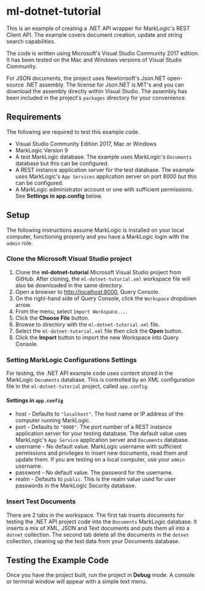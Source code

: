 # ml-dotnet-tutorial
This is an example of creating a .NET API wrapper for MarkLogic's REST Client API. The example covers document creation, update and string search capabilities.

The code is written using Microsoft's Visual Studio Community 2017 edition. It has been tested on the Mac and Windows versions of Visual Studio Community.

For JSON documents, the project uses Newtonsoft's Json.NET open-source .NET assembly. The license for Json.NET is MIT's and you can download the assembly directly within Visual Studio. The assembly has been included in the project's `packages` directory for your convenience.

## Requirements

The following are required to test this example code.

* Visual Studio Community Edition 2017, Mac or Windows
* MarkLogic Version 9
* A test MarkLogic database. The example uses MarkLogic's `Documents` database but this can be configured.
* A REST instance application server for the test database. The example uses MarkLogic's `App Services` application server on port 8000 but this can be configured.
* A MarkLogic administrator account or one with sufficient permissions. See **Settings in app.config** below.

## Setup

The following instructions assume MarkLogic is installed on your local computer, functioning properly and you have a MarkLogic login with the `admin` role.

### Clone the Microsoft Visual Studio project

1. Clone the **ml-dotnet-tutorial** Microsoft Visual Studio project from GitHub. After cloning, the `ml-dotnet-tutorial.xml` workspace file will also be downloaded in the same directory. 
2. Open a browser to <http://localhost:8000>, Query Console.
3. On the right-hand side of Query Console, click the `Workspace` dropdown arrow.
4. From the menu, select `Import Workspace...`.
5. Click the **Choose File** button.
6. Browse to directory with the `ml-dotnet-tutorial.xml` file.
7. Select the `ml-dotnet-tutorial.xml` file then click the **Open** button.
8. Click the **Import** button to import the new Workspace into Query Console.  

### Setting MarkLogic Configurations Settings

For testing, the .NET API example code uses content stored in the MarkLogic `Documents` database. This is controlled by an XML configuration file in the `ml-dotnet-tutorial` project, called `app.config`.

#### Settings in `app.config`  

* host - Defaults to `"localhost"`. The host name or IP address of the computer running MarkLogic.
* port - Defaults to `"8000"`. The port number of a REST instance application server for your testing database. The default value uses MarkLogic's `App Service` application server and `Documents` database.
* username - No default value. MarkLogic username with sufficient permissions and privileges to insert new documents, read them and update them. If you are testing on a local computer, use your `admin` username.
* password - No default value. The password for the username.
* realm - Defaults to `public`. This is the realm value used for user passwords in the MarkLogic Security database.

### Insert Test Documents

There are 2 tabs in the workspace. The first tab inserts documents for testing the .NET API project code into the `Documents` MarkLogic database. It inserts a mix of XML, JSON and Text documents and puts them all into a `dotnet` collection. The second tab delete all the documents in the `dotnet` collection, cleaning up the test data from your Documents database.

## Testing the Example Code

Once you have the project built, run the project in **Debug** mode. A console or terminal window will appear with a simple text menu.